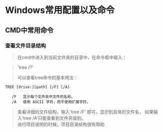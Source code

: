 # Windows常用配置以及命令

## CMD中常用命令
### 查看文件目录结构
> 在cmd中进入到当前文件夹的目录中，在命令框中输入：

>    'tree /?'   
    
>可以查看tree命令的基本用法： 

    TREE [drive:][path] [/F] [/A]   
    
       /F   显示每个文件夹中文件的名称。   
       /A   使用 ASCII 字符，而不使用扩展字符。  
       
>查看详细的文件结构，输入'tree /F' 即可，显示到具体的文件名， 如果输入'tree /A'只能查看到文件夹级别。        
>进行项目说明的时候，项目目录结构很有帮助

